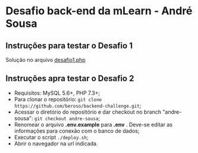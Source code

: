 # Desafio back-end da mLearn - André Sousa

## Instruções para testar o Desafio 1

Solução no arquivo [desafio1.php](desafio1.php)

## Instruções apra testar o Desafio 2

- Requisitos: MySQL 5.6+, PHP 7.3+;
- Para clonar o repositório: `git clone https://github.com/beroso/backend-challenge.git`;
- Acessar o diretório do repositório e dar checkout no branch "andre-sousa": `git checkout andre-sousa`;
- Renomear o arquivo **.env.example** para **.env** . Deve-se editar as informações para conexão com o banco de dados;
- Executar o script `./deploy.sh`;
- Abrir o navegador na url indicada.

